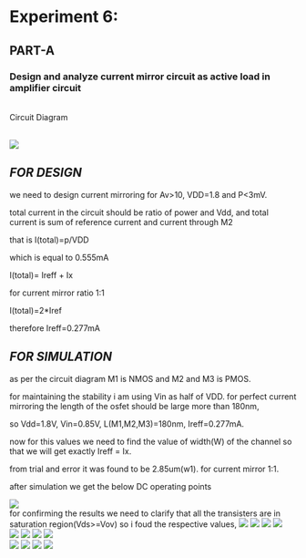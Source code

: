 # Experiment 6:
## PART-A
### Design and analyze current mirror circuit as active load in amplifier circuit 
 <br>
 Circuit Diagram<br>

<br> ![](https://github.com/Harsha-B-1/LIC_4thsem/blob/main/cm_cir.jpg?raw=true)<br>
## _**FOR DESIGN**_

we need to design current mirroring for Av>10, VDD=1.8 and P<3mV.

total current in the circuit should be ratio of power and Vdd, and total current is sum of reference current and current through M2

that is I(total)=p/VDD

which is equal to 0.555mA

I(total)= Ireff + Ix

for current mirror ratio 1:1

I(total)=2*Iref

therefore Ireff=0.277mA



## _**FOR SIMULATION**_

as per the circuit diagram M1 is NMOS and M2 and M3 is PMOS.

for maintaining the stability i am using Vin as half of VDD. for perfect current mirroring the length of the osfet should be large more than 180nm,

so Vdd=1.8V, Vin=0.85V, L(M1,M2,M3)=180nm, Ireff=0.277mA.

now for this values we need to find the value of width(W) of the channel so that we will get exactly Ireff = Ix.

from trial and error it was found to be 2.85um(w1). for current mirror 1:1.

after simulation we get the below DC operating points<br>

![](https://github.com/Harsha-B-1/LIC_4thsem/blob/main/cmdc_1.png?raw=true)
<br>
for confirming the results we need to clarify that all the transisters are in saturation region(Vds>=Vov) so i foud the respective values,
![](https://github.com/Harsha-B-1/LIC_4thsem/blob/main/cm_la1.png?raw=true)
![](https://github.com/Harsha-B-1/LIC_4thsem/blob/main/cm_la2.png?raw=true)
![](https://github.com/Harsha-B-1/LIC_4thsem/blob/main/cmt_1.png?raw=true)
![](https://github.com/Harsha-B-1/LIC_4thsem/blob/main/cmac_1.png?raw=true)
<br>
![](https://github.com/Harsha-B-1/LIC_4thsem/blob/main/cm2_c.png?raw=true)
![](https://github.com/Harsha-B-1/LIC_4thsem/blob/main/cm2_dc.png?raw=true)
![](https://github.com/Harsha-B-1/LIC_4thsem/blob/main/cm2_t.png?raw=true)
![](https://github.com/Harsha-B-1/LIC_4thsem/blob/main/cm2_ac.png?raw=true)
<br>
![](https://github.com/Harsha-B-1/LIC_4thsem/blob/main/da_cir.png?raw=true)
![](https://github.com/Harsha-B-1/LIC_4thsem/blob/main/da_dcop.png?raw=true)
![](https://github.com/Harsha-B-1/LIC_4thsem/blob/main/da_ta.png?raw=true)
![](https://github.com/Harsha-B-1/LIC_4thsem/blob/main/da_ac.png?raw=true)

